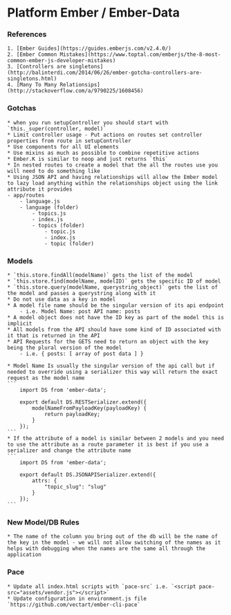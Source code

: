 # Platform Ember / Ember-Data

### References
	1. [Ember Guides](https://guides.emberjs.com/v2.4.0/)
	2. [Ember Common Mistakes](https://www.toptal.com/emberjs/the-8-most-common-ember-js-developer-mistakes)
	3. [Controllers are singletons](http://balinterdi.com/2014/06/26/ember-gotcha-controllers-are-singletons.html)
	4. [Many To Many Relationsips](http://stackoverflow.com/a/9790225/1608456)


### Gotchas
	* when you run setupController you should start with `this._super(controller, model)`
	* Limit controller usage - Put actions on routes set controller properties from route in setupController
	* Use components for all UI elements
	* Use mixins as much as possible to combine repetitive actions
	* Ember.K is similar to noop and just returns `this`
	* In nested routes to create a model that the all the routes use you will need to do something like
	* Using JSON API and having relationships will allow the Ember model to lazy load anything within the relationships object using the link attribute it provides
	- app/routes
		- language.js
		- language (folder)
			- topics.js
			- index.js
			- topics (folder)
				- topic.js
				- index.js
				- topic (folder)


### Models
	* `this.store.findAll(modelName)` gets the list of the model
	* `this.store.find(modelName, modelID)` gets the specific ID of model
	* `this.store.query(modelName, querystring_object)` gets the list of the model and passes a querystring along with it
	* Do not use data as a key in model
	* A model file name should be the singular version of its api endpoint
		- i.e. Model Name: post API name: posts
	* A model object does not have the ID key as part of the model this is implicit
	* All models from the API should have some kind of ID associated with it that is returned in the API
	* API Requests for the GETS need to return an object with the key being the plural version of the model
		- i.e. { posts: [ array of post data ] }

	* Model Name Is usually the singular version of the api call but if needed to override using a serializer this way will return the exact request as the model name
	```
		import DS from 'ember-data';

		export default DS.RESTSerializer.extend({
			modelNameFromPayloadKey(payloadKey) {
				return payloadKey;
			}
		});
	```
	* If the attribute of a model is similar between 2 models and you need to use the attribute as a route parameter it is best if you use a serializer and change the attribute name
	```
		import DS from 'ember-data';

		export default DS.JSONAPISerializer.extend({
			attrs: {
				"topic_slug": "slug"
			}
		});
	```

### New Model/DB Rules
	* The name of the column you bring out of the db will be the name of the key in the model - we will not allow switching of the names as it helps with debugging when the names are the same all through the application

### Pace
	* Update all index.html scripts with `pace-src` i.e. `<script pace-src="assets/vendor.js"></script>`
	* Update configuration in environment.js file `https://github.com/vectart/ember-cli-pace`
